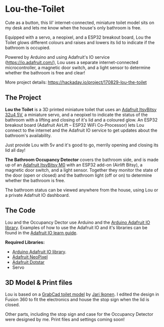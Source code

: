 # Lou-the-Toilet
Cute as a button, this lil' internet-connected, miniature toilet model sits on my desk and lets me know when the house's only bathroom is free.

Equipped with a servo, a neopixel, and a ESP32 breakout board, Lou the Toilet glows different colours and raises and lowers its lid to indicate if the bathroom is occupied.

Powered by Arduino and using Adafruit's IO service (https://io.adafruit.com/), Lou uses a separate internet-connected microcontroller, a magnetic door switch, and a light sensor to determine whether the bathroom is free and clear!

More project details: https://hackaday.io/project/170829-lou-the-toilet


## The Project
**Lou the Toilet** is a 3D printed miniature toilet that uses an [Adafruit ItsyBitsy 32u4 5V](https://www.adafruit.com/product/3677), a miniature servo, and a neopixel to indicate the status of the bathroom with a lifting and closing of it's lid and a coloured glow. An ESP32 breakout board (Adafruit AirLift – ESP32 WiFi Co-Processor) lets Lou connect to the internet and the Adafruit IO service to get updates about the bathroom's availability.

Just provide Lou with 5v and it's good to go, merrily opening and closing its lid all day!

**The Bathroom Occupancy Detector** covers the bathroom side, and is made up of an [Adafruit ItsyBitsy M0](https://www.adafruit.com/product/3727) with an ESP32 add-on (Airlift Bitsy), a magnetic door switch, and a light sensor. Together they monitor the state of the door (open or closed) and the bathroom light (off or on) to determine whether the bathroom is free. 

The bathroom status can be viewed anywhere from the house, using Lou or a private Adafruit IO dashboard.

## The Code
Lou and the Occupancy Dector use Arduino and the [Arduino Adafruit IO library](https://github.com/adafruit/Adafruit_IO_Arduino). Examples of how to use the Adafruit IO and it's libraries can be found in the [Adafruit IO learn guide](https://learn.adafruit.com/welcome-to-adafruit-io).

**Required Libraries:**
- [Arduino Adafruit IO library](https://github.com/adafruit/Adafruit_IO_Arduino).
- [Adafruit NeoPixel](https://github.com/adafruit/Adafruit_NeoPixel) 
- [Adafruit Dotstar](https://github.com/adafruit/Adafruit_DotStar)
- Servo

## 3D Model & Print files
Lou is based on a [GrabCad toilet model](https://grabcad.com/library/gustavsberg-artic-4300-1) by [Jari Ikonen](https://grabcad.com/jari.ikonen-2). I edited the design in Fusion 360 to fit the electronics and house the stop sign when the lid is closed.

Other parts, including the stop sign and case for the Occupancy Detector were designed by me. Print files and settings coming soon!
